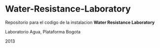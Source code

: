 Water-Resistance-Laboratory
===========================

Repositorio para el codigo de la instalacion 
**Water Resistance Laboratory**

Laboratorio Agua, Plataforma Bogota

2013
